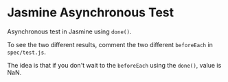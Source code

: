 # Jasmine Asynchronous Test

Asynchronous test in Jasmine using `done()`.

To see the two different results, comment the two different `beforeEach` in `spec/test.js`.

The idea is that if you don't wait to the `beforeEach` using the `done()`, value is NaN.
